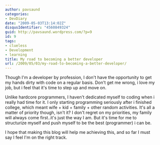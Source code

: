 ```yaml
---
author: pavsaund
categories:
- DevDiary
date: "2009-05-03T13:14:02Z"
disqusIdentifier: "4560849324"
guid: http://pavsaund.wordpress.com/?p=9
id: 9
tags:
- clueless
- Development
- learning
title: My road to becoming a better developer
url: /2009/05/03/my-road-to-becoming-a-better-developer/
---
```


Though I'm a developer by profession, I don't have the opportunity to get my hands dirty with code on a regular basis. Don't get me wrong, i love my job, but i feel that it's time to step up and move on.

Unlike hardcore programmers, I haven't dedicated myself to coding when i really had time for it. I only starting programming seriously after i finished college, which meant wife + kid + family + other random activities. It's all a matter of priority though, isn't it? I don't regret on my priorities, my family will always come first..it's just the way I am. But it's time for me to structurize myself and push myself to be the best (programmer) i can be.

I hope that making this blog will help me achieving this, and so far I must say I feel I'm on the right track.